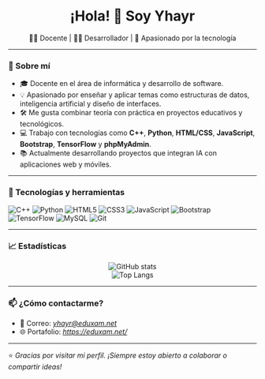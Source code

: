 <h1 align="center">¡Hola! 👋 Soy Yhayr</h1>

<p align="center">
  👨‍🏫 Docente | 👨‍💻 Desarrollador | 🚀 Apasionado por la tecnología
</p>

---

### 🧠 Sobre mí

- 🎓 Docente en el área de informática y desarrollo de software.
- 💡 Apasionado por enseñar y aplicar temas como estructuras de datos, inteligencia artificial y diseño de interfaces.
- 🛠️ Me gusta combinar teoría con práctica en proyectos educativos y tecnológicos.
- 💻 Trabajo con tecnologías como **C++**, **Python**, **HTML/CSS**, **JavaScript**, **Bootstrap**, **TensorFlow** y **phpMyAdmin**.
- 📚 Actualmente desarrollando proyectos que integran IA con aplicaciones web y móviles.

---

### 🔧 Tecnologías y herramientas

![C++](https://img.shields.io/badge/-C++-00599C?style=flat-square&logo=c%2B%2B&logoColor=white)
![Python](https://img.shields.io/badge/-Python-3776AB?style=flat-square&logo=python&logoColor=white)
![HTML5](https://img.shields.io/badge/-HTML5-E34F26?style=flat-square&logo=html5&logoColor=white)
![CSS3](https://img.shields.io/badge/-CSS3-1572B6?style=flat-square&logo=css3)
![JavaScript](https://img.shields.io/badge/-JavaScript-F7DF1E?style=flat-square&logo=javascript&logoColor=black)
![Bootstrap](https://img.shields.io/badge/-Bootstrap-563D7C?style=flat-square&logo=bootstrap)
![TensorFlow](https://img.shields.io/badge/-TensorFlow-FF6F00?style=flat-square&logo=tensorflow&logoColor=white)
![MySQL](https://img.shields.io/badge/-MySQL-4479A1?style=flat-square&logo=mysql&logoColor=white)
![Git](https://img.shields.io/badge/-Git-F05032?style=flat-square&logo=git&logoColor=white)

---

### 📈 Estadísticas

<p align="center">
  <img src="https://github-readme-stats.vercel.app/api?username=Yhayr&show_icons=true&theme=tokyonight" alt="GitHub stats" />
  <br>
  <img src="https://github-readme-stats.vercel.app/api/top-langs/?username=Yhayr&layout=compact&theme=tokyonight" alt="Top Langs" />
</p>

---

### 📫 ¿Cómo contactarme?

- 📧 Correo: *yhayr@eduxam.net*  
- 🌐 Portafolio: *https://eduxam.net/*  

---

⭐ *Gracias por visitar mi perfil. ¡Siempre estoy abierto a colaborar o compartir ideas!*
